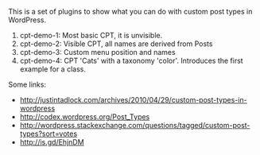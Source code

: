 This is a set of plugins to show what you can do with custom post types in WordPress.

1. cpt-demo-1: Most basic CPT, it is unvisible.
2. cpt-demo-2: Visible CPT, all names are derived from Posts
3. cpt-demo-3: Custom menu position and names
4. cpt-demo-4: CPT 'Cats' with a taxonomy 'color'. Introduces the first example for a class.

Some links:

- http://justintadlock.com/archives/2010/04/29/custom-post-types-in-wordpress
- http://codex.wordpress.org/Post_Types
- http://wordpress.stackexchange.com/questions/tagged/custom-post-types?sort=votes
- http://is.gd/EhjnDM